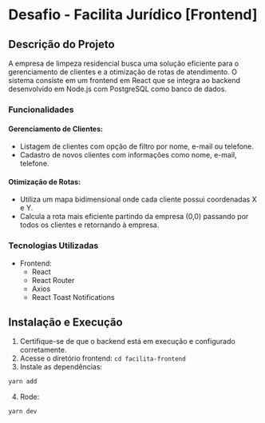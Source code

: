 # Desafio - Facilita Jurídico [Frontend]

## Descrição do Projeto

A empresa de limpeza residencial busca uma solução eficiente para o gerenciamento de clientes e a otimização de rotas de atendimento. O sistema consiste em um frontend em React que se integra ao backend desenvolvido em Node.js com PostgreSQL como banco de dados.

### Funcionalidades

#### Gerenciamento de Clientes:

- Listagem de clientes com opção de filtro por nome, e-mail ou telefone.
- Cadastro de novos clientes com informações como nome, e-mail, telefone.

#### Otimização de Rotas:

- Utiliza um mapa bidimensional onde cada cliente possui coordenadas X e Y.
- Calcula a rota mais eficiente partindo da empresa (0,0) passando por todos os clientes e retornando à empresa.

### Tecnologias Utilizadas

- Frontend:
  - React
  - React Router
  - Axios
  - React Toast Notifications

## Instalação e Execução

1. Certifique-se de que o backend está em execução e configurado corretamente.
2. Acesse o diretório frontend: `cd facilita-frontend`
3. Instale as dependências:

```bash
yarn add
```
4. Rode:
```bash
yarn dev
```

